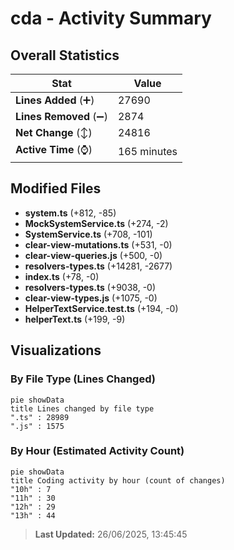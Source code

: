 # cda - Activity Summary 

## Overall Statistics

| Stat                   | Value                                                             |
| ---------------------- | ----------------------------------------------------------------- |
| **Lines Added** (➕)   | 27690                                          |
| **Lines Removed** (➖) | 2874                                        |
| **Net Change** (↕)    | 24816                |
| **Active Time** (⌚)   | 165 minutes |


## Modified Files
- **system.ts** (+812, -85)
- **MockSystemService.ts** (+274, -2)
- **SystemService.ts** (+708, -101)
- **clear-view-mutations.ts** (+531, -0)
- **clear-view-queries.js** (+500, -0)
- **resolvers-types.ts** (+14281, -2677)
- **index.ts** (+78, -0)
- **resolvers-types.ts** (+9038, -0)
- **clear-view-types.js** (+1075, -0)
- **HelperTextService.test.ts** (+194, -0)
- **helperText.ts** (+199, -9)

## Visualizations

### By File Type (Lines Changed)

```mermaid
pie showData
title Lines changed by file type
".ts" : 28989
".js" : 1575
```

### By Hour (Estimated Activity Count)

```mermaid
pie showData
title Coding activity by hour (count of changes)
"10h" : 7
"11h" : 30
"12h" : 29
"13h" : 44
```


> **Last Updated:** 26/06/2025, 13:45:45